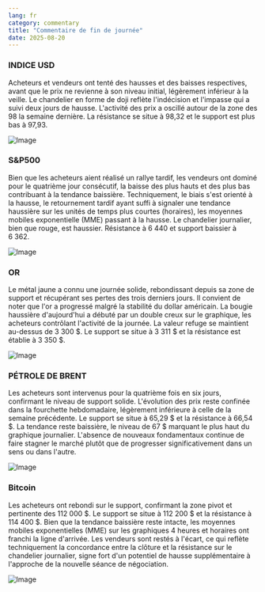 ```yaml
---
lang: fr
category: commentary
title: "Commentaire de fin de journée"
date: 2025-08-20
---
```


### INDICE USD

Acheteurs et vendeurs ont tenté des hausses et des baisses respectives, avant que le prix ne revienne à son niveau initial, légèrement inférieur à la veille. Le chandelier en forme de doji reflète l'indécision et l'impasse qui a suivi deux jours de hausse. L'activité des prix a oscillé autour de la zone des 98 la semaine dernière. La résistance se situe à 98,32 et le support est plus bas à 97,93.

![Image](https://markleighedu.github.io/img/Aug-2025/20-Aug-2025/usdindex.jpg)

### S&P500

Bien que les acheteurs aient réalisé un rallye tardif, les vendeurs ont dominé pour le quatrième jour consécutif, la baisse des plus hauts et des plus bas contribuant à la tendance baissière. Techniquement, le biais s'est orienté à la hausse, le retournement tardif ayant suffi à signaler une tendance haussière sur les unités de temps plus courtes (horaires), les moyennes mobiles exponentielle (MME) passant à la hausse. Le chandelier journalier, bien que rouge, est haussier. Résistance à 6 440 et support baissier à 6 362.

![Image](https://markleighedu.github.io/img/Aug-2025/20-Aug-2025/sp500.jpg)

### OR

Le métal jaune a connu une journée solide, rebondissant depuis sa zone de support et récupérant ses pertes des trois derniers jours. Il convient de noter que l'or a progressé malgré la stabilité du dollar américain. La bougie haussière d'aujourd'hui a débuté par un double creux sur le graphique, les acheteurs contrôlant l'activité de la journée. La valeur refuge se maintient au-dessus de 3 300 $. Le support se situe à 3 311 $ et la résistance est établie à 3 350 $.

![Image](https://markleighedu.github.io/img/Aug-2025/20-Aug-2025/gold.jpg)

### PÉTROLE DE BRENT

Les acheteurs sont intervenus pour la quatrième fois en six jours, confirmant le niveau de support solide. L'évolution des prix reste confinée dans la fourchette hebdomadaire, légèrement inférieure à celle de la semaine précédente. Le support se situe à 65,29 $ et la résistance à 66,54 $. La tendance reste baissière, le niveau de 67 $ marquant le plus haut du graphique journalier. L'absence de nouveaux fondamentaux continue de faire stagner le marché plutôt que de progresser significativement dans un sens ou dans l'autre.

![Image](https://markleighedu.github.io/img/Aug-2025/20-Aug-2025/brentoil.jpg)

### Bitcoin

Les acheteurs ont rebondi sur le support, confirmant la zone pivot et pertinente des 112 000 $. Le support se situe à 112 200 $ et la résistance à 114 400 $. Bien que la tendance baissière reste intacte, les moyennes mobiles exponentielles (MME) sur les graphiques 4 heures et horaires ont franchi la ligne d'arrivée. Les vendeurs sont restés à l'écart, ce qui reflète techniquement la concordance entre la clôture et la résistance sur le chandelier journalier, signe fort d'un potentiel de hausse supplémentaire à l'approche de la nouvelle séance de négociation.

![Image](https://markleighedu.github.io/img/Aug-2025/20-Aug-2025/bitcoin.jpg)

